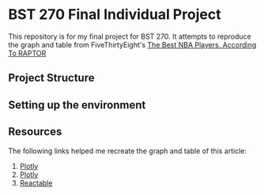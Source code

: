 # BST 270 Final Individual Project

This repository is for my final project for BST 270. It attempts to reproduce the graph and table from FiveThirtyEight's [The Best NBA Players, According To RAPTOR](https://projects.fivethirtyeight.com/nba-player-ratings/)

## Project Structure

## Setting up the environment

## Resources

The following links helped me recreate the graph and table of this article:

1. [Plotly](https://plotly.com/r/figure-labels/)
1. [Plotly](https://plotly.com/r/plotly-fundamentals/)
1. [Reactable](https://glin.github.io/reactable/articles/womens-world-cup/womens-world-cup.html)
